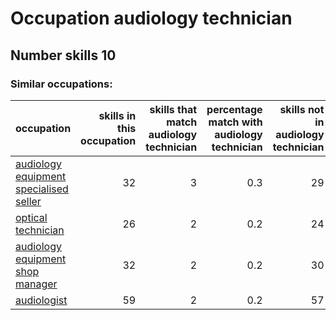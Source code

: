 # Occupation audiology technician
## Number skills 10
### Similar occupations:
| occupation                                                                          |   skills in this occupation |   skills that match audiology technician |   percentage match with audiology technician |   skills not in audiology technician |
|:------------------------------------------------------------------------------------|----------------------------:|-----------------------------------------:|---------------------------------------------:|-------------------------------------:|
| [audiology equipment specialised seller](audiology_equipment_specialised_seller.md) |                          32 |                                        3 |                                          0.3 |                                   29 |
| [optical technician](optical_technician.md)                                         |                          26 |                                        2 |                                          0.2 |                                   24 |
| [audiology equipment shop manager](audiology_equipment_shop_manager.md)             |                          32 |                                        2 |                                          0.2 |                                   30 |
| [audiologist](audiologist.md)                                                       |                          59 |                                        2 |                                          0.2 |                                   57 |
